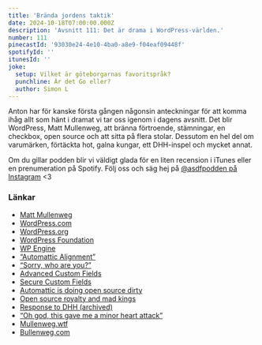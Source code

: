 ```yaml
---
title: 'Brända jordens taktik'
date: 2024-10-18T07:00:00.000Z
description: 'Avsnitt 111: Det är drama i WordPress-världen.'
number: 111
pinecastId: '93030e24-4e10-4ba0-a8e9-f04eaf09448f'
spotifyId: ''
itunesId: ''
joke:
  setup: Vilket är göteborgarnas favoritspråk?
  punchline: Är det Go eller?
  author: Simon L
---
```


Anton har för kanske första gången någonsin anteckningar för att komma ihåg allt som hänt i dramat vi tar oss igenom i dagens avsnitt. Det blir WordPress, Matt Mullenweg, att bränna förtroende, stämningar, en checkbox, open source och att sitta på flera stolar. Dessutom en hel del om varumärken, förtäckta hot, galna kungar, ett DHH-inspel och mycket annat.

Om du gillar podden blir vi väldigt glada för en liten recension i iTunes eller en prenumeration på Spotify. Följ oss och säg hej på [@asdfpodden på Instagram](https://www.instagram.com/asdfpodden/) &lt;3

### Länkar

- [Matt Mullenweg](https://ma.tt/)
- [WordPress.com](https://wordpress.com/)
- [WordPress.org](https://wordpress.org/)
- [WordPress Foundation](https://wordpressfoundation.org/)
- [WP Engine](https://wpengine.com/)
- [“Automattic Alignment”](https://ma.tt/2024/10/alignment/)
- [“Sorry, who are you?”](https://x.com/WordPress/status/1845121130207535524)
- [Advanced Custom Fields](https://www.advancedcustomfields.com/)
- [Secure Custom Fields](https://wordpress.org/news/2024/10/secure-custom-fields/)
- [Automattic is doing open source dirty](https://world.hey.com/dhh/automattic-is-doing-open-source-dirty-b95cf128)
- [Open source royalty and mad kings](https://world.hey.com/dhh/open-source-royalty-and-mad-kings-a8f79d16)
- [Response to DHH (archived)](https://archive.ph/7ZRbY)
- [“Oh god, this gave me a minor heart attack”](https://news.ycombinator.com/item?id=41830709)
- [Mullenweg.wtf](https://mullenweg.wtf/)
- [Bullenweg.com](https://bullenweg.com/)
